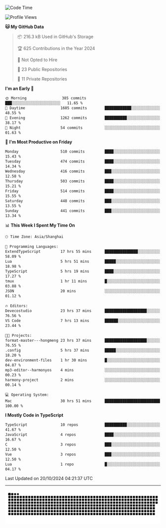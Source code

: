 <!--
<picture>
  <source
    srcset="https://github-readme-stats.vercel.app/api?username=kevinxft&show_icons=true&theme=dark"
    media="(prefers-color-scheme: dark)"
  />
  <source
    srcset="https://github-readme-stats.vercel.app/api?username=kevinxft&show_icons=true"
    media="(prefers-color-scheme: light), (prefers-color-scheme: no-preference)"
  />
  <img src="https://github-readme-stats.vercel.app/api?username=kevinxft&show_icons=true" />
</picture>
-->

<!--START_SECTION:waka-->
![Code Time](http://img.shields.io/badge/Code%20Time-2%2C696%20hrs%207%20mins-blue)

![Profile Views](http://img.shields.io/badge/Profile%20Views-0-blue)

**🐱 My GitHub Data** 

> 📦 216.3 kB Used in GitHub's Storage 
 > 
> 🏆 625 Contributions in the Year 2024
 > 
> 🚫 Not Opted to Hire
 > 
> 📜 23 Public Repositories 
 > 
> 🔑 11 Private Repositories 
 > 
**I'm an Early 🐤** 

```text
🌞 Morning                385 commits         ███░░░░░░░░░░░░░░░░░░░░░░   11.65 % 
🌆 Daytime                1605 commits        ████████████░░░░░░░░░░░░░   48.55 % 
🌃 Evening                1262 commits        ██████████░░░░░░░░░░░░░░░   38.17 % 
🌙 Night                  54 commits          ░░░░░░░░░░░░░░░░░░░░░░░░░   01.63 % 
```
📅 **I'm Most Productive on Friday** 

```text
Monday                   510 commits         ████░░░░░░░░░░░░░░░░░░░░░   15.43 % 
Tuesday                  474 commits         ████░░░░░░░░░░░░░░░░░░░░░   14.34 % 
Wednesday                416 commits         ███░░░░░░░░░░░░░░░░░░░░░░   12.58 % 
Thursday                 503 commits         ████░░░░░░░░░░░░░░░░░░░░░   15.21 % 
Friday                   514 commits         ████░░░░░░░░░░░░░░░░░░░░░   15.55 % 
Saturday                 448 commits         ███░░░░░░░░░░░░░░░░░░░░░░   13.55 % 
Sunday                   441 commits         ███░░░░░░░░░░░░░░░░░░░░░░   13.34 % 
```


📊 **This Week I Spent My Time On** 

```text
🕑︎ Time Zone: Asia/Shanghai

💬 Programming Languages: 
ExtendTypeScript         17 hrs 55 mins      ███████████████░░░░░░░░░░   58.09 % 
Lua                      5 hrs 51 mins       █████░░░░░░░░░░░░░░░░░░░░   18.98 % 
TypeScript               5 hrs 19 mins       ████░░░░░░░░░░░░░░░░░░░░░   17.27 % 
tmux                     1 hr 11 mins        █░░░░░░░░░░░░░░░░░░░░░░░░   03.88 % 
JSON                     20 mins             ░░░░░░░░░░░░░░░░░░░░░░░░░   01.12 % 

🔥 Editors: 
Devecostudio             23 hrs 37 mins      ███████████████████░░░░░░   76.56 % 
VS Code                  7 hrs 13 mins       ██████░░░░░░░░░░░░░░░░░░░   23.44 % 

🐱‍💻 Projects: 
format-master---hongmeng 23 hrs 37 mins      ███████████████████░░░░░░   76.55 % 
.config                  5 hrs 37 mins       █████░░░░░░░░░░░░░░░░░░░░   18.20 % 
dev-environment-files    1 hr 30 mins        █░░░░░░░░░░░░░░░░░░░░░░░░   04.87 % 
mp3-editor--harmonyos    4 mins              ░░░░░░░░░░░░░░░░░░░░░░░░░   00.23 % 
harmony-project          2 mins              ░░░░░░░░░░░░░░░░░░░░░░░░░   00.14 % 

💻 Operating System: 
Mac                      30 hrs 51 mins      █████████████████████████   100.00 % 
```

**I Mostly Code in TypeScript** 

```text
TypeScript               10 repos            ██████████░░░░░░░░░░░░░░░   41.67 % 
JavaScript               4 repos             ████░░░░░░░░░░░░░░░░░░░░░   16.67 % 
C                        3 repos             ███░░░░░░░░░░░░░░░░░░░░░░   12.50 % 
Vue                      3 repos             ███░░░░░░░░░░░░░░░░░░░░░░   12.50 % 
Lua                      1 repo              █░░░░░░░░░░░░░░░░░░░░░░░░   04.17 % 
```




 Last Updated on 20/10/2024 04:21:37 UTC
<!--END_SECTION:waka-->

---

<picture>
  <source media="(prefers-color-scheme: dark)" srcset="https://raw.githubusercontent.com/kevinxft/kevinxft/output/github-contribution-grid-snake-dark.svg">
  <source media="(prefers-color-scheme: light)" srcset="https://raw.githubusercontent.com/kevinxft/kevinxft/output/github-contribution-grid-snake.svg">
  <img alt="github contribution grid snake animation" src="https://raw.githubusercontent.com/kevinxft/kevinxft/output/github-contribution-grid-snake.svg">
</picture>